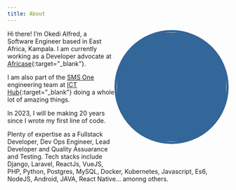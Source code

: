 ```yaml
---
title: About
---
```


<img src="https://avatars.githubusercontent.com/u/10192723" style="border-radius:150px; width:250px; height:250px; border:5px solid #336699; float:right; margin-bottom:45px; background:#336699"/>


Hi there! I’m Okedi Alfred, a Software Engineer based in East Africa, Kampala.  I am currently working as a Developer advocate at [Africase](https://africase.org){:target="_blank"}.

I am also part of the [SMS One](https://smsone.co.ug) engineering team at [ICT Hub](https://niisp.ict.go.ug/innovation-hub){:target="_blank"} doing a whole lot of amazing things.

In 2023, I will be making 20 years since I wrote my first line of code.

Plenty of expertise as a Fullstack Developer, Dev Ops Engineer, Lead Developer and Quality Assuarance and Testing. Tech stacks include Django, Laravel, ReactJs, VueJS, PHP, Python, Postgres, MySQL, Docker, Kubernetes, Javascript, Es6, NodeJS, Android, JAVA, React Native... amonng others.
